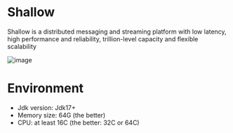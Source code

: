 # Shallow

Shallow is a distributed messaging and streaming platform with low latency, high performance and reliability, trillion-level capacity and flexible scalability

![image](https://github.com/shallow-rs/shallow/blob/main/doc/infra.png)

# Environment

- Jdk version: Jdk17+
- Memory size: 64G (the better)
- CPU:  at least 16C (the better: 32C or 64C)
